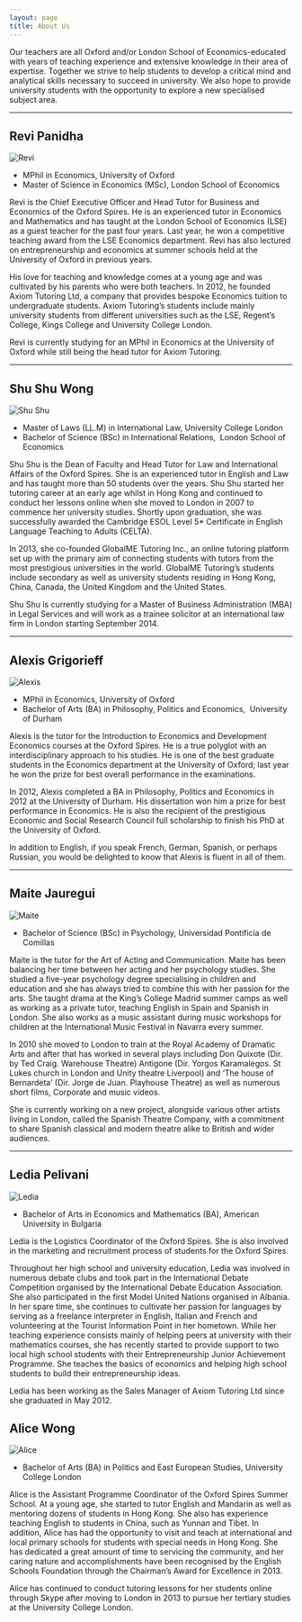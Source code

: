 ```yaml
---
layout: page
title: About Us
---
```

Our teachers are all Oxford and/or London School of Economics-educated with years of teaching experience and extensive knowledge in their area of expertise. Together we strive to help students to develop a critical mind and analytical skills necessary to succeed in university. We also hope to provide university students with the opportunity to explore a new specialised subject area. 

---
## Revi Panidha

![Revi](https://dl.dropboxusercontent.com/u/516841/GlobalME/revi.jpg)

- MPhil in Economics, University of Oxford
- Master of Science in Economics (MSc), London School of Economics  

Revi is the Chief Executive Officer and Head Tutor for Business and Economics of the Oxford Spires. He is an experienced tutor in Economics and Mathematics and has taught at the London School of Economics (LSE) as a guest teacher for the past four years. Last year, he won a competitive teaching award from the LSE Economics department. Revi has also lectured on entrepreneurship and economics at summer schools held at the University of Oxford in previous years.

His love for teaching and knowledge comes at a young age and was cultivated by his parents who were both teachers. In 2012, he founded Axiom Tutoring Ltd, a company that provides bespoke Economics tuition to undergraduate students. Axiom Tutoring’s students include mainly university students from different universities such as the LSE, Regent’s College, Kings College and University College London.

Revi is currently studying for an MPhil in Economics at the University of Oxford while still being the head tutor for Axiom Tutoring.

---
## Shu Shu Wong

![Shu Shu](https://dl.dropboxusercontent.com/u/516841/GlobalME/shu.jpg)

- Master of Laws (LL.M) in International Law, University College London   
- Bachelor of Science (BSc) in International Relations,  London School of Economics

Shu Shu is the Dean of Faculty and Head Tutor for Law and International Affairs of the Oxford Spires. She is an experienced tutor in English and Law and has taught more than 50 students over the years. Shu Shu started her tutoring career at an early age whilst in Hong Kong and continued to conduct her lessons online when she moved to London in 2007 to commence her university studies. Shortly upon graduation, she was successfully awarded the Cambridge ESOL Level 5* Certificate in English Language Teaching to Adults (CELTA).

In 2013, she co-founded GlobalME Tutoring Inc., an online tutoring platform set up with the primary aim of connecting students with tutors from the most prestigious universities in the world. GlobalME Tutoring’s students include secondary as well as university students residing in Hong Kong, China, Canada, the United Kingdom and the United States.

Shu Shu is currently studying for a Master of Business Administration (MBA) in Legal Services and will work as a trainee solicitor at an international law firm in London starting September 2014.

---
## Alexis Grigorieff

![Alexis](https://dl.dropboxusercontent.com/u/516841/GlobalME/alexis.jpg)

- MPhil in Economics, University of Oxford
- Bachelor of Arts (BA) in Philosophy, Politics and Economics,  University of Durham

Alexis is the tutor for the Introduction to Economics and Development Economics courses at the Oxford Spires. He is a true polyglot with an interdisciplinary approach to his studies. He is one of the best graduate students in the Economics department at the University of Oxford; last year he won the prize for best overall performance in the examinations.

In 2012, Alexis completed a BA in Philosophy, Politics and Economics in 2012 at the University of Durham. His dissertation won him a prize for best performance in Economics. He is also the recipient of the prestigious Economic and Social Research Council full scholarship to finish his PhD at the University of Oxford.

In addition to English, if you speak French, German, Spanish, or perhaps Russian, you would be delighted to know that Alexis is fluent in all of them.

---
## Maite Jauregui

![Maite](https://dl.dropboxusercontent.com/u/516841/GlobalME/maite.jpg)

- Bachelor of Science (BSc) in Psychology, Universidad Pontificia de Comillas

Maite is the tutor for the Art of Acting and Communication.  Maite has been balancing her time between her acting and her psychology studies. She studied a five-year psychology degree specialising in children and education and she has always tried to combine this with her passion for the arts. She taught drama at the King’s College Madrid summer camps as well as working as a private tutor, teaching English in Spain and Spanish in London. She also works as a music assistant during music workshops for children at the International Music Festival in Navarra every summer.

In 2010 she moved to London to train at the Royal Academy of Dramatic Arts and after that has worked in several plays including Don Quixote (Dir. by Ted Craig. Warehouse Theatre) Antigone (Dir. Yorgos Karamalegos. St Lukes church in London and Unity theatre Liverpool) and ‘The house of Bernardeta’ (Dir. Jorge de Juan. Playhouse Theatre) as well as numerous short films, Corporate and music videos.

She is currently working on a new project, alongside various other artists living in London, called the Spanish Theatre Company, with a commitment to share Spanish classical and modern theatre alike to British and wider audiences.

---
## Ledia Pelivani

![Ledia](https://dl.dropboxusercontent.com/u/516841/GlobalME/ledia.jpg)

- Bachelor of Arts in Economics and Mathematics (BA), American University in Bulgaria

Ledia is the Logistics Coordinator of the Oxford Spires. She is also involved in the marketing and recruitment process of students for the Oxford Spires.

Throughout her high school and university education, Ledia was involved in numerous debate clubs and took part in the International Debate Competition organised by the International Debate Education Association. She also participated in the first Model United Nations organised in Albania. In her spare time, she continues to cultivate her passion for languages by serving as a freelance interpreter in English, Italian and French and volunteering at the Tourist Information Point in her hometown. While her teaching experience consists mainly of helping peers at university with their mathematics courses, she has recently started to provide support to two local high school students with their Entrepreneurship Junior Achievement Programme. She teaches the basics of economics and helping high school students to build their entrepreneurship ideas.

Ledia has been working as the Sales Manager of Axiom Tutoring Ltd since she graduated in May 2012.

## Alice Wong

![Alice](https://dl.dropboxusercontent.com/u/516841/GlobalME/alice2.jpg)

- Bachelor of Arts (BA) in Politics and East European Studies, University College London

Alice is the Assistant Programme Coordinator of the Oxford Spires Summer School. At a young age, she started to tutor English and Mandarin as well as mentoring dozens of students in Hong Kong. She also has experience teaching English to students in China, such as Yunnan and Tibet. In addition, Alice has had the opportunity to visit and teach at international and local primary schools for students with special needs in Hong Kong. She has dedicated a great amount of time to servicing the community, and her caring nature and accomplishments have been recognised by the English Schools Foundation through the Chairman’s Award for Excellence in 2013. 

Alice has continued to conduct tutoring lessons for her students online through Skype after moving to London in 2013 to pursue her tertiary studies at the University College London.

